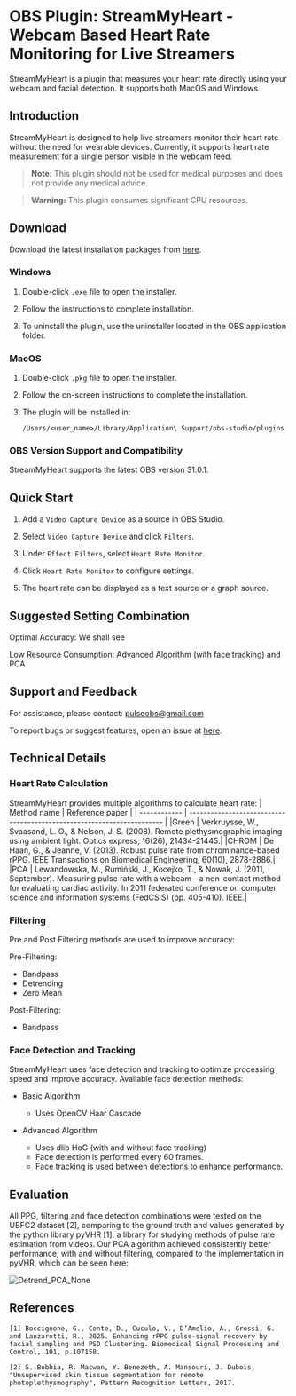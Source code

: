 # OBS Plugin: StreamMyHeart - Webcam Based Heart Rate Monitoring for Live Streamers
StreamMyHeart is a plugin that measures your heart rate directly using your webcam and facial detection. It supports both MacOS and Windows.

## Introduction

StreamMyHeart is designed to help live streamers monitor their heart rate without the need for wearable devices. Currently, it supports heart rate measurement for a single person visible in the webcam feed.

> **Note:** This plugin should not be used for medical purposes and does not provide any medical advice.

> **Warning:** This plugin consumes significant CPU resources.

## Download
Download the latest installation packages from [here](https://github.com/Maciek03102003/StreamMyHeart/releases).

### Windows
1. Double-click `.exe` file to open the installer.

2. Follow the instructions to complete installation.

3. To uninstall the plugin, use the uninstaller located in the OBS application folder.

### MacOS
1. Double-click `.pkg` file to open the installer.

2. Follow the on-screen instructions to complete the installation.

3. The plugin will be installed in:
    ```
    /Users/<user_name>/Library/Application\ Support/obs-studio/plugins
    ```

### OBS Version Support and Compatibility
StreamMyHeart supports the latest OBS version 31.0.1.

## Quick Start

1. Add a `Video Capture Device` as a source in OBS Studio.

2. Select `Video Capture Device` and click `Filters`.

3. Under `Effect Filters`, select `Heart Rate Monitor`.

4. Click `Heart Rate Monitor` to configure settings.

5. The heart rate can be displayed as a text source or a graph source.

## Suggested Setting Combination
Optimal Accuracy: We shall see

Low Resource Consumption:  Advanced Algorithm (with face tracking) and PCA

## Support and Feedback

For assistance, please contact: pulseobs@gmail.com

To report bugs or suggest features, open an issue at [here](https://github.com/Maciek03102003/StreamMyHeart/issues).

## Technical Details

### Heart Rate Calculation
StreamMyHeart provides multiple algorithms to calculate heart rate:
| Method name    |  Reference paper |
| ------------ | ---------------------------------------------------------------------- |
|Green    | Verkruysse, W., Svaasand, L. O., & Nelson, J. S. (2008). Remote plethysmographic imaging using ambient light. Optics express, 16(26), 21434-21445.|
|CHROM    | De Haan, G., & Jeanne, V. (2013). Robust pulse rate from chrominance-based rPPG. IEEE Transactions on Biomedical Engineering, 60(10), 2878-2886.|
|PCA      | Lewandowska, M., Rumiński, J., Kocejko, T., & Nowak, J. (2011, September). Measuring pulse rate with a webcam—a non-contact method for evaluating cardiac activity. In 2011 federated conference on computer science and information systems (FedCSIS) (pp. 405-410). IEEE.|

### Filtering
Pre and Post Filtering methods are used to improve accuracy:

Pre-Filtering:
- Bandpass
- Detrending
- Zero Mean

Post-Filtering:
- Bandpass

### Face Detection and Tracking
StreamMyHeart uses face detection and tracking to optimize processing speed and improve accuracy. Available face detection methods:

- Basic Algorithm
    - Uses OpenCV Haar Cascade

- Advanced Algorithm
    - Uses dlib HoG (with and without face tracking)
    - Face detection is performed every 60 frames.
    - Face tracking is used between detections to enhance performance.

## Evaluation
All PPG, filtering and face detection combinations were tested on the UBFC2 dataset [2], comparing to the ground truth and values generated by the python library pyVHR [1], a library for studying methods of pulse rate estimation from videos. Our PCA algorithm achieved consistently better performance, with and without filtering, compared to the implementation in pyVHR, which can be seen here:

![Detrend_PCA_None](eval/graphs/Detrend_PCA_None/HR_Line.png)

## References
```
[1] Boccignone, G., Conte, D., Cuculo, V., D’Amelio, A., Grossi, G. and Lanzarotti, R., 2025. Enhancing rPPG pulse-signal recovery by facial sampling and PSD Clustering. Biomedical Signal Processing and Control, 101, p.107158.
```
```
[2] S. Bobbia, R. Macwan, Y. Benezeth, A. Mansouri, J. Dubois, "Unsupervised skin tissue segmentation for remote photoplethysmography", Pattern Recognition Letters, 2017.
```
